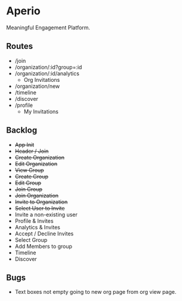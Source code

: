 # Aperio

Meaningful Engagement Platform.

## Routes

* /join
* /organization/:id?group=:id
* /organization/:id/analytics
  * Org Invitations
* /organization/new
* /timeline
* /discover
* /profile
  * My Invitations

## Backlog

* ~~App Init~~
* ~~Header / Join~~
* ~~Create Organization~~
* ~~Edit Organization~~
* ~~View Group~~
* ~~Create Group~~
* ~~Edit Group~~
* ~~Join Group~~
* ~~Join Organization~~
* ~~Invite to Organization~~
* ~~Select User to Invite~~
* Invite a non-existing user
* Profile & Invites
* Analytics & Invites
* Accept / Decline Invites
* Select Group
* Add Members to group
* Timeline
* Discover

## Bugs

* Text boxes not empty going to new org page from org view page.
